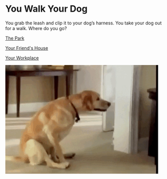 # You Walk Your Dog

You grab the leash and clip it to your dog’s harness. You take your dog out for a walk. Where do you go?

[The Park](park.md)

[Your Friend's House](friendsHouse.md)

[Your Workplace](workplace.md)

![dog](dog.gif)